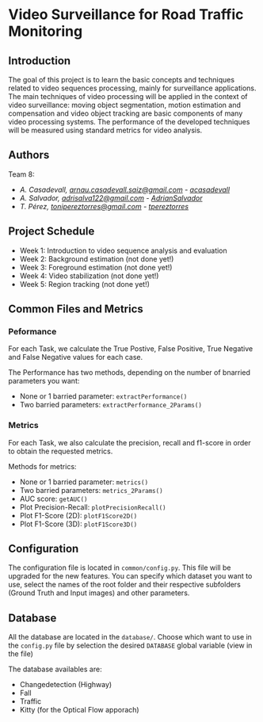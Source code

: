 # Video Surveillance for Road Traffic Monitoring

## Introduction 

The goal of this project is to learn the basic concepts and techniques related to video sequences processing, mainly for surveillance applications. The main techniques of video processing will be applied in the context of video surveillance: moving object segmentation, motion estimation and compensation and video object tracking are basic components of many video processing systems. The performance of the developed techniques will be measured using standard metrics for video analysis.

## Authors

Team 8:
- _A. Casadevall, arnau.casadevall.saiz@gmail.com - [acasadevall](https://github.com/acasadevall)_
- _A. Salvador, adrisalva122@gmail.com - [AdrianSalvador](https://github.com/AdrianSalvador)_
- _T. Pérez, tonipereztorres@gmail.com - [tpereztorres](https://github.com/tpereztorres)_

## Project Schedule

- Week 1: Introduction to video sequence analysis and evaluation
- Week 2: Background estimation (not done yet!)
- Week 3: Foreground estimation (not done yet!)
- Week 4: Video stabilization (not done yet!)
- Week 5: Region tracking (not done yet!)

## Common Files and Metrics

### Peformance

For each Task, we calculate the True Postive, False Positive, True Negative and False Negative values for each case.

The Performance has two methods, depending on the number of bnarried parameters you want:

- None or 1 barried parameter: `extractPerformance()`
- Two barried parameters: `extractPerformance_2Params()`

### Metrics

For each Task, we also calculate the precision, recall and f1-score in order to obtain the requested metrics.

Methods for metrics:
- None or 1 barried parameter: `metrics()`
- Two barried parameters: `metrics_2Params()`
- AUC score: `getAUC()`
- Plot Precision-Recall: `plotPrecisionRecall()`
- Plot F1-Score (2D): `plotF1Score2D()`
- Plot F1-Score (3D): `plotF1Score3D()`

## Configuration

The configuration file is located in `common/config.py`. This file will be upgraded for the new features. You can specify which dataset you want to use, select the names of the root folder and their respective subfolders (Ground Truth and Input images) and other parameters.

## Database

All the database are located in the `database/`. Choose which want to use in the `config.py` file by selection the desired `DATABASE` global variable (view in the file)

The database availables are:
- Changedetection (Highway)
- Fall
- Traffic
- Kitty (for the Optical Flow apporach)
